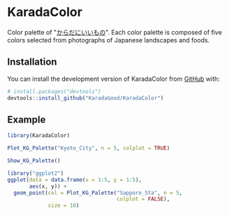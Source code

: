 # KaradaColor

<!-- badges: start -->

<!-- badges: end -->

Color palette of "[からだにいいもの](https://www.karada-good.net/)". Each color palette is composed of five colors selected from photographs of Japanese landscapes and foods.

## Installation

You can install the development version of KaradaColor from [GitHub](https://github.com/) with:

``` r
# install.packages("devtools")
devtools::install_github("KaradaGood/KaradaColor")
```

## Example

``` r
library(KaradaColor)

Plot_KG_Palette("Kyoto_City", n = 5, colplot = TRUE)

Show_KG_Palette()

library("ggplot2")
ggplot(data = data.frame(x = 1:5, y = 1:5),
       aes(x, y)) +
  geom_point(col = Plot_KG_Palette("Sapporo_Sta", n = 5,
                                   colplot = FALSE),
             size = 10)
```
